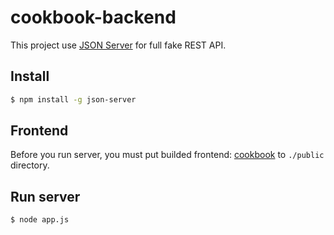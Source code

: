 # cookbook-backend

This project use [JSON Server](https://github.com/typicode/json-server) for full fake REST API.

## Install

```bash
$ npm install -g json-server
```

## Frontend

Before you run server, you must put builded frontend: [cookbook](https://github.com/mkozina/cookbook) to `./public` directory.

## Run server

```bash
$ node app.js
```
